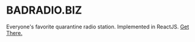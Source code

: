 # BADRADIO.BIZ

Everyone's favorite quarantine radio station. Implemented in ReactJS. [Get There.](badradio.biz)
